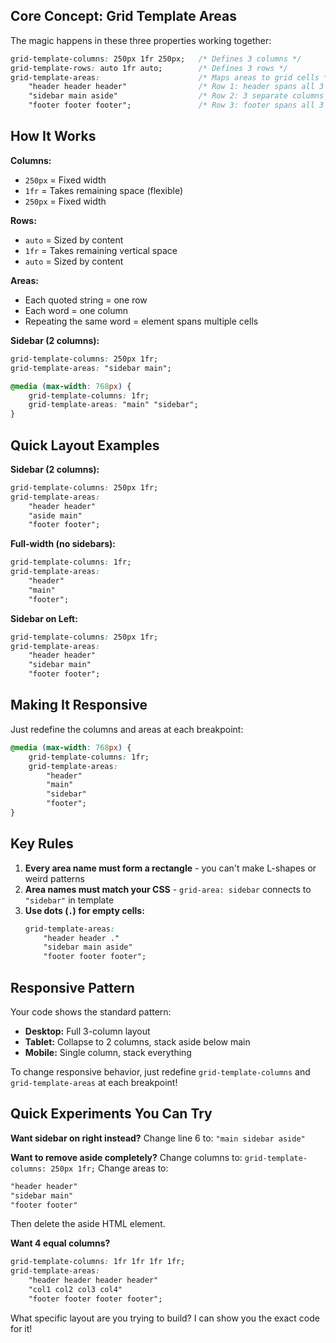 ## Core Concept: Grid Template Areas

The magic happens in these three properties working together:

```css
grid-template-columns: 250px 1fr 250px;   /* Defines 3 columns */
grid-template-rows: auto 1fr auto;        /* Defines 3 rows */
grid-template-areas:                      /* Maps areas to grid cells */
    "header header header"                /* Row 1: header spans all 3 columns */
    "sidebar main aside"                  /* Row 2: 3 separate columns */
    "footer footer footer";               /* Row 3: footer spans all 3 columns */
```

## How It Works

**Columns:**
- `250px` = Fixed width
- `1fr` = Takes remaining space (flexible)
- `250px` = Fixed width

**Rows:**
- `auto` = Sized by content
- `1fr` = Takes remaining vertical space
- `auto` = Sized by content

**Areas:**
- Each quoted string = one row
- Each word = one column
- Repeating the same word = element spans multiple cells




**Sidebar (2 columns):**

```css
grid-template-columns: 250px 1fr;
grid-template-areas: "sidebar main";

@media (max-width: 768px) {
    grid-template-columns: 1fr;
    grid-template-areas: "main" "sidebar";
}
```









## Quick Layout Examples

**Sidebar (2 columns):**
```css
grid-template-columns: 250px 1fr;
grid-template-areas:
    "header header"
    "aside main"
    "footer footer";
```

**Full-width (no sidebars):**
```css
grid-template-columns: 1fr;
grid-template-areas:
    "header"
    "main"
    "footer";
```

**Sidebar on Left:**
```css
grid-template-columns: 250px 1fr;
grid-template-areas:
    "header header"
    "sidebar main"
    "footer footer";
```


## Making It Responsive

Just redefine the columns and areas at each breakpoint:

```css
@media (max-width: 768px) {
    grid-template-columns: 1fr;
    grid-template-areas:
        "header"
        "main"
        "sidebar"
        "footer";
}
```













## Key Rules

1. **Every area name must form a rectangle** - you can't make L-shapes or weird patterns
2. **Area names must match your CSS** - `grid-area: sidebar` connects to `"sidebar"` in template
3. **Use dots (`.`) for empty cells:**
   ```css +torchlight-css
   grid-template-areas:
       "header header ."
       "sidebar main aside"
       "footer footer footer";
   ```

## Responsive Pattern

Your code shows the standard pattern:
- **Desktop:** Full 3-column layout
- **Tablet:** Collapse to 2 columns, stack aside below main
- **Mobile:** Single column, stack everything

To change responsive behavior, just redefine `grid-template-columns` and `grid-template-areas` at each breakpoint!

## Quick Experiments You Can Try

**Want sidebar on right instead?**
Change line 6 to: `"main sidebar aside"`

**Want to remove aside completely?**
Change columns to: `grid-template-columns: 250px 1fr;`
Change areas to:
```css +torchlight-css
"header header"
"sidebar main"
"footer footer"
```
Then delete the aside HTML element.

**Want 4 equal columns?**
```css +torchlight-css
grid-template-columns: 1fr 1fr 1fr 1fr;
grid-template-areas:
    "header header header header"
    "col1 col2 col3 col4"
    "footer footer footer footer";
```

What specific layout are you trying to build? I can show you the exact code for it!